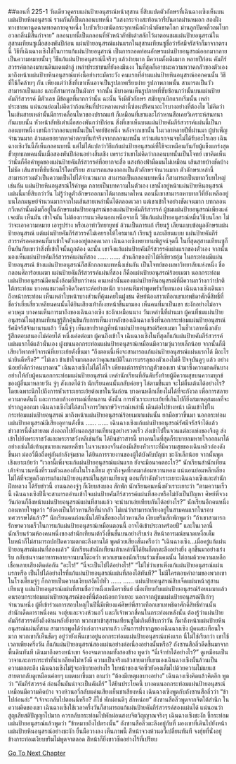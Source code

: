 ##ตอนที่ 225-1 วันเดียวดูครบแผ่นป้ายอนุสรณ์หน้าสุสาน
ยี่สิบแปดตัวอักษรที่เฉินฉางเซิงเห็นบนแผ่นป้ายหินอนุสรณ์ รวมกันก็เป็นกลอนบทหนึ่ง
“แสงกระจ่างสะท้อนวารีบันดาลม่านหมอก สองฝั่งทางชายคาฉูดฉาดทอดกายดุจหนึ่ง ใบบัวเรียงขนัดกระจุกเหนือผิวน้ำตัดขาดโลก ม่านลูกปัดพลิ้วลมโบกอวลกลิ่นมิสิ้นกำจาย”
กลอนบทนี้เป็นกลอนที่หัวหน้าลัทธิเต๋าสลักไว้มาตอนชมแผ่นป้ายอนุสรณ์ในสุสานเทียนซูเมื่อสองพันปีก่อน แผ่นป้ายอนุสรณ์แผ่นแรกในสุสานเทียนซูชื่อว่ารัศมีจรัสจ้าก็มาจากตรงนี้
วิธีที่เฉินฉางเซิงใช้ในการแก้แผ่นป้ายอนุสรณ์ เป็นการถอดท่อนอักษรแผ่นป้ายอนุสรณ์ออกมากลายเป็นความหมายนั้นๆ
วิธีแก้แผ่นป้ายอนุสรณ์นี้จริงๆ แล้วง่ายมาก มีความดั้งเดิมมาก
หลายปีก่อน คัมภีร์สวรรค์ตกลงมาบนดินแดนต้าลู่ เหล่าประชาชนที่ยังคงมึนงง ในที่สุดก็เอาชนะความหวาดกลัวของตัวเอง มาถึงหน้าแผ่นป้ายหินอนุสรณ์แห่งนี้อย่างระมัดระวัง
คนแรกที่อ่านแผ่นป้ายหินอนุสรณ์ออกคนนั้น วิธีที่ใช้ก็คล้ายๆ กัน เพียงแต่ว่าสิ่งที่เขาเห็นอาจเป็นรูปภาพเรียบง่าย รูปภาพภาพนั้น สามารถเป็นวัว สามารถเป็นแกะ และก็สามารถเป็นมังกร จากนั้น มีบางคนเห็นรูปภาพที่ซับซ้อนกว่านั้นบนแผ่นป้ายคัมภีร์สวรรค์ มีตัวเลข มีข้อมูลที่มากกว่านั้น ฉะนั้น จึงมีตัวอักษร
สมัยบุกเบิกแรกเริ่มนั้น เหล่าประชาชน แน่นอนย่อมไม่คิดว่าก้อนหินที่ประหลาดเหล่านี้ซ่อนปริศนาอะไรบางอย่างที่ต้องไข ไม่คิดว่าในเส้นสายเหล่านั้นมีการเคลื่อนไหวของปราณแท้
ก็เหมือนที่เขาและโก่วหานสือเคยวิเคราะห์สนทนากันแบบนั้น
หัวหน้าลัทธิเต๋าเมื่อสองพันกว่าปีก่อน สิ่งที่เขาเห็นบนแผ่นป้ายคัมภีร์สวรรค์แผ่นนี้เป็นกลอนบทหนึ่ง เขานึกว่ากลอนบทนั้นเป็นโจทย์ข้อหนึ่ง หลังจากเขานั้น ในเวลาหลายปีที่ผ่านมา ผู้บำเพ็ญจำนวนมาก ล้วนเคยอยากหาคำตอบที่แท้จริงจากกลอนบทนั้น ทว่าแต่แรกจนจบไม่ได้รับอะไรเลย
เฉินฉางเซิงวันนี้ก็เห็นกลอนบทนี้ แต่ไม่ได้แปลว่าวิธีแก้แผ่นป้ายอนุสรณ์ที่ใช้จะเหมือนกันกับผู้แข็งแกร่งสุดขั้วยุทธภพคนนั้นเมื่อสองพันปีก่อนอย่างสิ้นเชิง เพราะว่าเขาไม่คิดว่ากลอนบทนั้นเป็นโจทย์ เขาคิดเห็นว่านั่นก็คือคำพูดของแผ่นป้ายคัมภีร์สวรรค์ที่อยากจะสื่อ
แสงท้องฟ้ามืดมนไม่เหมือน เส้นสายบ้างชัดบ้างไม่ชัด เส้นสายที่ซับซ้อนไร้ใดเปรียบ สามารถแสดงออกเป็นตัวอักษรจำนวนมาก
ตัวอักษรเหล่านี้สามารถรวมตัวเป็นความเป็นไปได้จำนวนมาก สามารถเป็นกลอนบทหนึ่ง ก็สามารถเป็นบทกวีบทใหญ่เช่นกัน
แผ่นป้ายหินอนุสรณ์ไร้คำพูด กลายเป็นบทความในตัวเอง
เขานั่งอยู่หน้าแผ่นป้ายหินอนุสรณ์แผ่นนี้มายี่สิบกว่าวัน ไม่รู้ว่าดูตัวอักษรออกมาได้มากขนาดไหน ตอนนี้เขาสามารถหาบทกวีที่ยังเหลืออยู่บนโลกมนุษย์จำนวนมากจากในเส้นสายเหล่านั้นได้ตลอดเวลา แต่เขาเข้าใจอย่างชัดเจนมาก บทกลอนกวีเหล่านั้นเดิมก็อยู่ในอักษรแผ่นป้ายอนุสรณ์ของแผ่นป้ายคัมภีร์สวรรค์
ผู้ชมแผ่นป้ายอนุสรณ์เพียงแค่เจอมัน เห็นมัน เข้าใจมัน ไม่ต้องการแนวคิดนอกเหนือจากนี้
วิธีแก้แผ่นป้ายอนุสรณ์หมื่นวิธีบนโลก ไม่ว่าจะเอาความหมาย เอารูปร่าง หรือเอาท่าวิทยายุทธ์ ล้วนเป็นการแก้ เรียนรู้ เลียนแบบข้อมูลอักษรแผ่นป้ายอนุสรณ์
แต่แผ่นป้ายคัมภีร์สวรรค์ไม่เคยรอให้ใครมาแก้ เรียนรู้ และเลียนแบบ
แผ่นป้ายคัมภีร์สวรรค์รอคอยคนที่มาเข้าใจตัวเองอยู่ตลอดเวลา
เฉินฉางเซิงพยายามพิสูจน์จุดนี้ ในที่สุดสุสานเทียนซูก็ยืนยันกับเขาว่าสิ่งที่เข้าใจนั้นถูกต้อง
ฉะนั้น เขาจึงแก้แผ่นป้ายคัมภีร์สวรรค์แผ่นแรกของตัวเอง จากนั้นมองเห็นแผ่นป้ายคัมภีร์สวรรค์แผ่นที่สอง
......
......
ส่วนลึกของป่าไม้ที่เขียวชอุ่ม ในกระท่อมมีแผ่นป้ายอนุสรณ์ ข้างแผ่นป้ายอนุสรณ์ก็สลักกลอนบทหนึ่งเช่นกัน เป็นโจทย์ของมหาวิทยาลัยแห่งหนึ่ง ชื่อกลอนศิลาร้อยเมฆา
แผ่นป้ายคัมภีร์สวรรค์แผ่นที่สอง ก็คือแผ่นป้ายอนุสรณ์ร้อยเมฆา
นอกกระท่อมแผ่นป้ายอนุสรณ์มีคนนั่งล้อมยี่สิบกว่าคน คนเหล่านั้นมองแผ่นป้ายหินอนุสรณ์ที่มีความกว้างกว่าปกติใต้กระท่อม บางคนขมวดคิ้วคิดวิเคราะห์อย่างหนัก บางคนพึมพำพูดพร่ำกับตนเอง
เฉินฉางเซิงเดินมาถึงหน้ากระท่อม เห็นเหล่าใบหน้าบางส่วนที่คุ้นเคยในฝูงชน
ศิษย์น้องสาวเทือกเขาเทพธิดาศักดิ์สิทธิ์ที่ชื่อว่าเยี่ยเสี่ยวเหลียนคนนั้นได้ยินเสียงเท้าก็เงยหน้าขึ้นมามอง เห็นคนที่มาเป็นเขา ชะงักอย่างไม่อาจควบคุม
บางคนเห็นการมาถึงของเฉินฉางเซิง ชะงักเหมือนนาง วันเหล่านี้ที่ผ่านมา ผู้คนที่ชมแผ่นป้ายอนุสรณ์ในสุสานเทียนซูรู้สึกคุ้นชินกับการเห็นเงาหลังของเฉินฉางเซิงที่นอกกระท่อมแผ่นป้ายอนุสรณ์รัศมีจรัสจ้ามานานแล้ว วันนี้จู่ๆ เห็นเขาปรากฏที่หน้าแผ่นป้ายอนุสรณ์ร้อยเมฆา ในชั่วเวลาหนึ่งกลับรู้สึกตอบสนองไม่ค่อยได้
หนึ่งเค่อต่อมา ผู้คนถึงเข้าใจ เฉินฉางเซิงในที่สุดก็แก้แผ่นป้ายคัมภีร์สวรรค์แผ่นแรกได้แล้วนั่นเอง
ฝูงชนนอกกระท่อมแผ่นป้ายอนุสรณ์เหมือนมีความวุ่นวายเล็กน้อย จากนั้นก็มีเสียงวิพากษ์วิจารณ์ที่เยาะเย้ยดังขึ้นมา
“ถึงตอนนี้เพิ่งจะสามารถแก้แผ่นป้ายอนุสรณ์แผ่นแรกได้ มีอะไรน่ายินดีหรือ?”
“ไม่เลว ข้าเข้าใจมาตลอดว่าคุณสมบัติในการบรรลุของตัวเองไม่ดี ปัจจุบันดูๆ แล้ว อย่างน้อยยังดีกว่าคนบางคน”
เฉินฉางเซิงไม่ได้ได้ใจ เพียงแต่การปรากฏตัวของเขา นำมาซึ่งความกดดันบางอย่างให้กับผู้คนนอกกระท่อมแผ่นป้ายอนุสรณ์ เหล่านักเรียนที่อันดับรั้งท้ายผู้มีความสุขบนความทุกข์ของผู้อื่นมาหลายวัน จู่ๆ สังเกตได้ว่า นักเรียนคนนั้นกลับค่อยๆ ไล่ตามขึ้นมา จะไม่ตื่นเต้นได้อย่างไร?
โดยเฉพาะนึกไปถึงการหัวเราะเยาะเย้ยต่อเขาในวันก่อน บางคนหลีกเลี่ยงไม่ได้ที่จะกังวล
เพื่อการสลายความกดดันนี้ และการลบล้างอารมณ์ที่ลนลาน ดังนั้น การหัวเราะเยาะเย้ยที่เกินไปก็ยิ่งสมเหตุสมผลที่จะปรากฏออกมา
เฉินฉางเซิงไม่ได้สนใจการวิพากษ์วิจารณ์เหล่านี้ เดินต่อไปข้างหน้า เดินเข้าไปในกระท่อมแผ่นป้ายอนุสรณ์ มาถึงหน้าแผ่นป้ายอนุสรณ์ร้อยเมฆาแผ่นนั้น ยกมือขวาขึ้นมา
นอกกระท่อมแผ่นป้ายอนุสรณ์มีเสียงอุทานดังขึ้น
......
......
เฉินฉางเซิงแก้แผ่นป้ายอนุสรณ์รัศมีจรัสจ้าได้แล้ว ข่าวสารนี้ดั่งสายลม ส่งออกไปยังนอกสุสานเทียนซูอย่างรวดเร็ว ส่งเข้าไปในจวนแต่ละแห่งของจิงตู ส่งเข้าไปยังพระราชวังและพระราชวังหลีเช่นกัน
ได้ยินข่าวสารนี้ บางคนในที่สุดก็ระบายลมหายใจออกมาได้ อย่างเช่นใต้เท้ามุขนายกเหมยหลี่ซา ในจวนของจวิ้นอ๋องมีเสียงหัวเราะที่มีความสุขของเฉินหลิวอ๋องดังขึ้นมา ม่ออวี่มือถือพู่กันกำลังจุ่มชาด ได้ยินการรายงานของผู้ใต้บังคับบัญชา ชะงักเล็กน้อย จากนั้นพูดเชิงเยาะเย้ยว่า “เวลานี้เพิ่งจะแก้แผ่นป้ายอนุสรณ์แผ่นแรก ยังจะมีอนาคตอะไร?”
นักเรียนสำนักเทียนเต้าจำนวนหนึ่งที่รวมตัวฉลองกันในโรงเตี๊ยม สุราถึงจุดที่กลมกล่อมหวานหอม แน่นอนย่อมหลีกเลี่ยงไม่ได้ที่จะพูดถึงการแก้แผ่นป้ายอนุสรณ์ในสุสานเทียนซู ตอนที่กำลังหัวเราะเยาะเฉินฉางเซิงและสำนักฝึกหลวง ได้รับข่าวนี้ งานฉลองจู่ๆ ก็เงียบสงบลง สักพัก นักเรียนคนหนึ่งหัวเราะเยาะว่า “ตามความเร็วนี้ เฉินฉางเซิงปีนี้จะสามารถอ่านเข้าใจแผ่นป้ายคัมภีร์สวรรค์แผ่นที่สองหรือไม่ยังเป็นปัญหา ศิษย์พี่จวงวันก่อนก็ถึงหน้าแผ่นป้ายอนุสรณ์แผ่นที่สามแล้ว จะนำมาเอ่ยเทียบกันได้อย่างไร?”
นักเรียนอีกคนหนึ่งถอนหายใจพูดว่า “ยังคงเป็นโก่วหานสือที่น่ากลัว ไม่แน่ว่าสามารถเรียงอยู่ในสามคนแรกในรอบทศวรรษได้แล้ว?”
นักเรียนคนก่อนนั้นได้ยินชื่อของโก่วหานสือ เงียบขรึมสักพักพูดว่า “ถ้าเขาสามารถรักษาความเร็วในการแก้แผ่นป้ายอนุสรณ์เหมือนตอนนี้ อาจได้เข้าประกาศร้อยปี”
และในเวลานี้ นักเรียนร่วมห้องคนหนึ่งของสำนักเทียนเต้าวิ่งขึ้นชั้นบนอย่างรีบเร่ง สีหน้าอารมณ์ขนาดเหงื่อเต็มใบหน้าก็ไม่สามารถปกปิดความตกตะลึงลานได้ พูดด้วยเสียงสั่นเครือว่า “เฉินฉางเซิง...เมื่อครู่แก้แผ่นป้ายอนุสรณ์แผ่นที่สองแล้ว”
นักเรียนสำนักเทียนเต้าเหล่านี้ได้ยินก็ตกตะลึงอย่างยิ่ง ลุกขึ้นมาอย่างเร่งรีบ กลับชนจานอาหารหลายจานบนโต๊ะคว่ำ
พวกเขามองนักเรียนร่วมชั้นคนนั้น ไต่ถามด้วยความเหลือเชื่อหลายเสียงติดต่อกัน
“อะไร!”
“นี่จะเป็นไปได้อย่างไร!”
“ไม่ใช่ว่าเขาเพิ่งแก้แผ่นป้ายอนุสรณ์แผ่นแรกหรือ เป็นไปได้อย่างไรที่แก้แผ่นป้ายอนุสรณ์แผ่นที่สองได้ทันที?”
ไม่มีใครตอบคำถามของพวกเขา
ในโรงเตี๊ยมจู่ๆ ก็กลายเป็นความเงียบสงัดไปทั่ว
......
......
แผ่นป้ายอนุสรณ์สิบเจ็ดแผ่นหน้าสุสานเทียนซู แผ่นป้ายอนุสรณ์แผ่นที่สามชื่อว่าหนึ่งเหนือราชันย์ เมื่อเทียบกับแผ่นป้ายอนุสรณ์ร้อยเมฆาแล้ว คนรอบกระท่อมแผ่นป้ายอนุสรณ์ของที่นี่ต้องน้อยกว่าเยอะ นอกจากผู้ชมแผ่นป้ายอนุสรณ์ปีเก่าๆ จำนวนหนึ่ง ผู้ที่เข้าร่วมการสอบใหญ่ในปีนี้มีเพียงแค่ศิษย์พี่สาวเทือกเขาเทพธิดาศักดิ์สิทธิ์ท่านนั้น สำนักเด็ดดาราหนึ่งคน จงฮุ่ยและจวงห้วนอวี่ และก็เจ้าพวกสี่คนในกระท่อมหลังนั้น ต้องรู้ว่าแผ่นป้ายคัมภีร์สวรรค์ยิ่งถึงด้านหลังยิ่งยาก พวกเขาเข้าสุสานเทียนซูไม่เกินยี่สิบกว่าวัน ก็มาถึงหน้าแผ่นป้ายหินอนุสรณ์แผ่นที่สาม สามารถพูดได้ว่าเก่งกาจมากแล้ว
เห็นการปรากฏของเฉินฉางเซิง ผู้คนสะเทือนใจมาก พวกเขาก็เห็นชัดๆ อยู่ว่ายังเห็นเขาอยู่นอกกระท่อมแผ่นป้ายอนุสรณ์แห่งแรก นี่ไม่ใช่เรียกว่า เขาใช้เวลาเพียงครึ่งวัน ก็แก้แผ่นป้ายอนุสรณ์สองแผ่นอย่างต่อเนื่องอย่างนั้นหรือ? ถังซานสือลิ่วดีดขึ้นมาจากพื้นดินทันที เดินมาถึงตรงหน้าเขา จ้องจนตากลมทั้งสองข้าง พูดว่า “นี่เจ้าทำได้อย่างไร?”
ดูเหมือนเป็นวาจาและการกระทำที่น่าเกลียดไม่หวังดี ความเป็นจริงแล้วสายตาที่เขามองเฉินฉางเซิงนั้นล้วนเป็นความตกตะลึง
เฉินฉางเซิงไม่รู้จะอธิบายอย่างไร
ใบหน้าของเจ๋อซิ่วยังคงเต็มไปด้วยความไม่แยแส สายตากลับดูเหมือนค่อยๆ แผดเผาขึ้นมา ถามว่า “ต้องมีเหตุผลบางอย่าง”
เฉินฉางเซิงคิดแล้วคิดอีก พูดว่า “คัมภีร์สวรรค์ ก่อนอื่นมันน่าจะเป็นคัมภีร์”
ได้ยินประโยคนี้ บางคนนอกกระท่อมแผ่นป้ายอนุสรณ์เหมือนมีความคิดบ้าง จวงห้วนอวี่กลับแค่นเสียงเย็นชาเสียงหนึ่ง
เฉินฉางเซิงพูดกับถังซานสือลิ่วว่า “ข้าไปก่อนล่ะ”
“เจ้าจะกลับไปตอนนี้หรือ? ก็ใช่ พักผ่อนดีๆ สักหน่อย”
ถังซานสือลิ่วพูดจากจิตใต้สำนึก ในความคิดของเขา เฉินฉางเซิงใช้เวลาครึ่งวันก็สามารถแก้แผ่นป้ายคัมภีร์สวรรค์สองแผ่นได้ แน่นอนว่าสูญเสียสติปัญญาไปมาก ควรกลับกระท่อมไปพักผ่อนสงบจิตวิญญาณจริงๆ
เฉินฉางเซิงชะงัก ชี้กระท่อมแผ่นป้ายอนุสรณ์แล้วพูดว่า “ข้าหมายถึงไปตรงนั้น”
ถังซานสือลิ่วตะลึงอยู่กับที่ มองเขาที่เดินไปยังหน้าแผ่นป้ายหินอนุสรณ์อย่างชะงัก ยื่นมือวางลง
เห็นภาพนี้ สีหน้าจวงห้วนอวี่เปลี่ยนทันที
จงฮุ่ยที่นั่งอยู่ข้างกระท่อมเงียบขรึมไม่พูดจาตลอด สีหน้าก็ยิ่งขาวซีดอย่างไร้ที่เปรียบ


[Go To Next Chapter]( ./227.md)